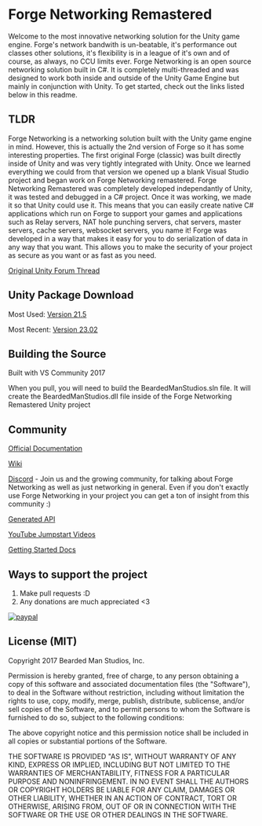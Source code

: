# Forge Networking Remastered
Welcome to the most innovative networking solution for the Unity game engine. Forge's network bandwith is un-beatable, it's performance out classes other solutions, it's flexibility is in a league of it's own and of course, as always, no CCU limits ever. Forge Networking is an open source networking solution built in C#. It is completely multi-threaded and was designed to work both inside and outside of the Unity Game Engine but mainly in conjunction with Unity. To get started, check out the links listed below in this readme.

## TLDR
Forge Networking is a networking solution built with the Unity game engine in mind. However, this is actually the 2nd version of Forge so it has some interesting properties. The first original Forge (classic) was built directly inside of Unity and was very tightly integrated with Unity. Once we learned everything we could from that version we opened up a blank Visual Studio project and began work on Forge Networking remastered. Forge Networking Remastered was completely developed independantly of Unity, it was tested and debugged in a C# project. Once it was working, we made it so that Unity could use it. This means that you can easily create native C# applications which run on Forge to support your games and applications such as Relay servers, NAT hole punching servers, chat servers, master servers, cache servers, websocket servers, you name it! Forge was developed in a way that makes it easy for you to do serialization of data in any way that you want. This allows you to make the security of your project as secure as you want or as fast as you need.

[Original Unity Forum Thread](https://forum.unity3d.com/threads/no-ccu-limit-forge-networking-superpowered-fully-cross-platform.286900/)

## Unity Package Download
Most Used: [Version 21.5](https://e71dac46a75cac973b88-8a2ab8f09d41afeb61265f61aa50339b.ssl.cf1.rackcdn.com/ForgeNetworking-Release-V21.5.unitypackage)

Most Recent: [Version 23.02](https://e71dac46a75cac973b88-8a2ab8f09d41afeb61265f61aa50339b.ssl.cf1.rackcdn.com/ForgeNetworking-Release-V23.02.unitypackage)

## Building the Source
Built with VS Community 2017

When you pull, you will need to build the BeardedManStudios.sln file. It will create the BeardedManStudios.dll file inside of the Forge Networking Remastered Unity project

## Community
[Official Documentation](http://docs.forgepowered.com/)

[Wiki](https://github.com/BeardedManStudios/ForgeNetworkingRemastered/wiki)

[Discord](https://discord.gg/yzZwEYm) - Join us and the growing community, for talking about Forge Networking as well as just networking in general. Even if you don't exactly use Forge Networking in your project you can get a ton of insight from this community :)

[Generated API](https://forgepowered.com/ForgeNetworkingRemasteredAPI/html/index.html)

[YouTube Jumpstart Videos](https://www.youtube.com/playlist?list=PLm1w78-UUlMIi5Vfwy6ckJQIQMHMT-QS5)

[Getting Started Docs](http://docs.forgepowered.com/getting-started/)

## Ways to support the project
1) Make pull requests :D
2) Any donations are much appreciated <3

[![paypal](https://www.paypalobjects.com/en_US/i/btn/btn_donateCC_LG.gif)](https://www.paypal.com/cgi-bin/webscr?cmd=_s-xclick&hosted_button_id=4CXPTUZR3KBLU)

## License (MIT)
Copyright 2017 Bearded Man Studios, Inc.

Permission is hereby granted, free of charge, to any person obtaining a copy of this software and associated documentation files (the "Software"), to deal in the Software without restriction, including without limitation the rights to use, copy, modify, merge, publish, distribute, sublicense, and/or sell copies of the Software, and to permit persons to whom the Software is furnished to do so, subject to the following conditions:

The above copyright notice and this permission notice shall be included in all copies or substantial portions of the Software.

THE SOFTWARE IS PROVIDED "AS IS", WITHOUT WARRANTY OF ANY KIND, EXPRESS OR IMPLIED, INCLUDING BUT NOT LIMITED TO THE WARRANTIES OF MERCHANTABILITY, FITNESS FOR A PARTICULAR PURPOSE AND NONINFRINGEMENT. IN NO EVENT SHALL THE AUTHORS OR COPYRIGHT HOLDERS BE LIABLE FOR ANY CLAIM, DAMAGES OR OTHER LIABILITY, WHETHER IN AN ACTION OF CONTRACT, TORT OR OTHERWISE, ARISING FROM, OUT OF OR IN CONNECTION WITH THE SOFTWARE OR THE USE OR OTHER DEALINGS IN THE SOFTWARE.
